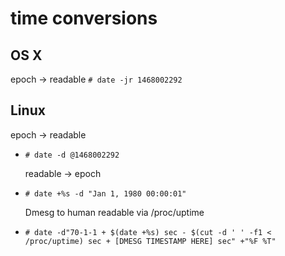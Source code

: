 # time conversions
 ## OS X 
   epoch -> readable
   ``` # date -jr 1468002292 ```
 
 ## Linux 
   epoch -> readable
- ``` # date -d @1468002292 ```
   
   readable -> epoch
- ``` # date +%s -d "Jan 1, 1980 00:00:01" ```
   
   Dmesg to human readable via /proc/uptime 
- ``` # date -d"70-1-1 + $(date +%s) sec - $(cut -d ' ' -f1 < /proc/uptime) sec + [DMESG TIMESTAMP HERE] sec" +"%F %T" ```
